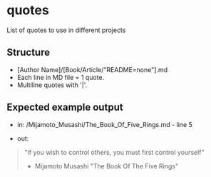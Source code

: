 # quotes
List of quotes to use in different projects



## Structure
- [Author Name]/[Book/Article/"README=none"].md
- Each line in MD file = 1 quote.
- Multiline quotes with '|'.



## Expected example output

- in:
/Mijamoto_Musashi/The_Book_Of_Five_Rings.md - line 5

- out:
> "If you wish to control others, you must first control yourself"
> - Mijamoto Musashi "The Book Of The Five Rings"
